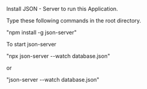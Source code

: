 Install JSON - Server to run this Application.

Type these following commands in the root directory.

"npm install -g json-server"

To start json-server 

"npx json-server --watch database.json"

or

"json-server --watch database.json"
